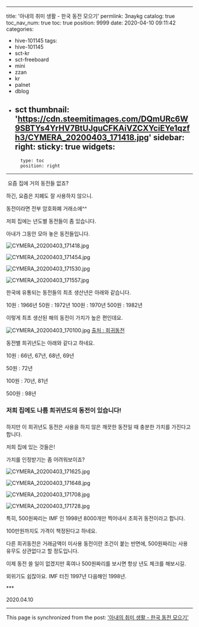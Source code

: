 
---
title: '아내의 취미 생활 - 한국 동전 모으기'
permlink: 3naykg
catalog: true
toc_nav_num: true
toc: true
position: 9999
date: 2020-04-10 09:11:42
categories:
- hive-101145
tags:
- hive-101145
- sct-kr
- sct-freeboard
- mini
- zzan
- kr
- palnet
- dblog
- sct
thumbnail: 'https://cdn.steemitimages.com/DQmURc6W9SBTYs4YrHV7BtUJguCFKAiVZCXYciEYe1qzfh3/CYMERA_20200403_171418.jpg'
sidebar:
    right:
        sticky: true
widgets:
    -
        type: toc
        position: right
---


​
요즘 집에 거의 동전들 없죠?

하긴, 요즘은 지폐도 잘 사용하지 않으니.

동전이라면 전부 암호화폐 거래소에^^

저희 집에는 년도별 동전들이 좀 있습니다.

아내가 그동안 모아 놓은 동전들입니다.

​![CYMERA_20200403_171418.jpg](https://cdn.steemitimages.com/DQmURc6W9SBTYs4YrHV7BtUJguCFKAiVZCXYciEYe1qzfh3/CYMERA_20200403_171418.jpg)

![CYMERA_20200403_171454.jpg](https://cdn.steemitimages.com/DQmPZKU8ecLWiPVk2WBPMfRZ4unWH5x2jYrwQAK3SEU3D23/CYMERA_20200403_171454.jpg)

![CYMERA_20200403_171530.jpg](https://cdn.steemitimages.com/DQmdTbKeA7CRpz2yyxk8w9n9989ZyAf4TmSaWgyevjyaPXv/CYMERA_20200403_171530.jpg)

![CYMERA_20200403_171557.jpg](https://cdn.steemitimages.com/DQmXmeKXAKxU86SAneKETGBsKAR7NqJE7ybFe8n8Tdpt5Bs/CYMERA_20200403_171557.jpg)

한국에 유통되는 동전들의 최초 생산년은 아래와 같습니다.

10원 : 1966년
50원 : 1972년
100원 : 1970년
500원 : 1982년

이렇게 최초 생산된 해의 동전이 가치가 높은 편인데요.

![CYMERA_20200403_170100.jpg](https://cdn.steemitimages.com/DQmZB6jdatECQGXhkUavWw9T9RJTbWGzJtYsTR54RvGshrV/CYMERA_20200403_170100.jpg)
[출처 : 희귀동전](https://nhsa710711.tistory.com/10?gclid=EAIaIQobChMIr4uIzuPL6AIVkKmWCh013gBoEAAYASAAEgJp8fD_BwE)

동전별 희귀년도는 아래와 같다고 하네요.

10원 : 66년, 67년, 68년, 69년

50원 : 72년

100원 : 70년, 81년

500원 : 98년

### 저희 집에도 나름 희귀년도의 동전이 있습니다!
### 

하지만 이 희귀년도 동전은 사용을 하지 않은 깨끗한 동전일 때 충분한 가치를 가진다고 합니다.

저희 집에 있는 것들은!

가치를 인정받기는 좀 어려워보이죠?

![CYMERA_20200403_171625.jpg](https://cdn.steemitimages.com/DQmRQkR1HUh96Cp2SK4j715TDktfM6sxbDnigSdEuh9b63u/CYMERA_20200403_171625.jpg)

​![CYMERA_20200403_171648.jpg](https://cdn.steemitimages.com/DQmXeBDKMCpAJDArsEf6fchFqhrFW9fZvp2nu5AWJEswtNZ/CYMERA_20200403_171648.jpg)

​![CYMERA_20200403_171708.jpg](https://cdn.steemitimages.com/DQmcp6o8d3aERV1V6FiHAe1R89yxphz2bKXCKHgC1KFR4xL/CYMERA_20200403_171708.jpg)

![CYMERA_20200403_171728.jpg](https://cdn.steemitimages.com/DQmW3Hdj7MP4VfKBMjtpVqdi3Q4NoAUnJExuc5sYKgJfCHH/CYMERA_20200403_171728.jpg)

특히, 500원짜리는 IMF 인 1998년 8000개만 찍어내서 초희귀 동전이라고 합니다.

100만원까지도 가격이 책정된다고 하네요.

다른 희귀동전은 거래금액이 미사용 동전이란 조건이 붙는 반면에, 500원짜리는 사용 유무도 상관없다고 할 정도입니다.

이제 동전 쓸 일이 없겠지만 혹여나 500원짜리를 보시면 항상 년도 체크를 해보시길.

외위기도 쉽잖아요. IMF 터진 1997년 다음해인 1998년.

​***

2020.04.10

- - -

This page is synchronized from the post: ['아내의 취미 생활 - 한국 동전 모으기'](https://steemit.com/@lucky2015/3naykg)

